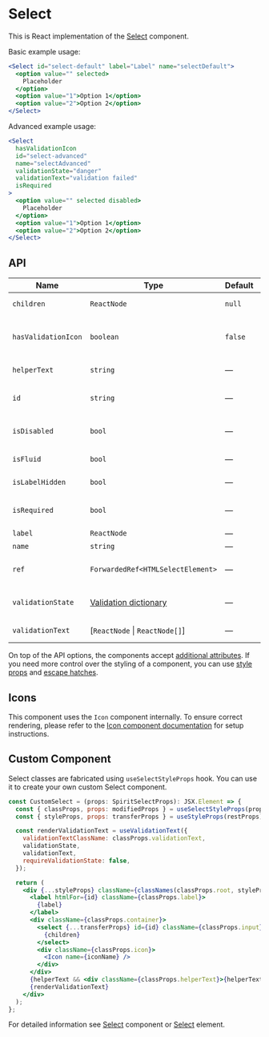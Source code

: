 # Select

This is React implementation of the [Select][select] component.

Basic example usage:

```jsx
<Select id="select-default" label="Label" name="selectDefault">
  <option value="" selected>
    Placeholder
  </option>
  <option value="1">Option 1</option>
  <option value="2">Option 2</option>
</Select>
```

Advanced example usage:

```jsx
<Select
  hasValidationIcon
  id="select-advanced"
  name="selectAdvanced"
  validationState="danger"
  validationText="validation failed"
  isRequired
>
  <option value="" selected disabled>
    Placeholder
  </option>
  <option value="1">Option 1</option>
  <option value="2">Option 2</option>
</Select>
```

## API

| Name                | Type                                           | Default | Required | Description                     |
| ------------------- | ---------------------------------------------- | ------- | -------- | ------------------------------- |
| `children`          | `ReactNode`                                    | `null`  | ✕        | Content of the Select           |
| `hasValidationIcon` | `boolean`                                      | `false` | ✕        | Whether to show validation icon |
| `helperText`        | `string`                                       | —       | ✕        | Custom helper text              |
| `id`                | `string`                                       | —       | ✓        | Select and label identification |
| `isDisabled`        | `bool`                                         | —       | ✕        | Whether is field disabled       |
| `isFluid`           | `bool`                                         | —       | ✕        | Whether is field is fluid       |
| `isLabelHidden`     | `bool`                                         | —       | ✕        | Whether is label hidden         |
| `isRequired`        | `bool`                                         | —       | ✕        | Whether is field required       |
| `label`             | `ReactNode`                                    | —       | ✕        | Label text                      |
| `name`              | `string`                                       | —       | ✕        | Select name                     |
| `ref`               | `ForwardedRef<HTMLSelectElement>`              | —       | ✕        | Select element reference        |
| `validationState`   | [Validation dictionary][dictionary-validation] | —       | ✕        | Type of validation state        |
| `validationText`    | \[`ReactNode` \| `ReactNode[]`]                | —       | ✕        | Validation text                 |

On top of the API options, the components accept [additional attributes][readme-additional-attributes].
If you need more control over the styling of a component, you can use [style props][readme-style-props]
and [escape hatches][readme-escape-hatches].

## Icons

This component uses the `Icon` component internally. To ensure correct rendering,
please refer to the [Icon component documentation][web-react-icon-documentation] for setup instructions.

## Custom Component

Select classes are fabricated using `useSelectStyleProps` hook. You can use it to create your own custom Select component.

```jsx
const CustomSelect = (props: SpiritSelectProps): JSX.Element => {
  const { classProps, props: modifiedProps } = useSelectStyleProps(props);
  const { styleProps, props: transferProps } = useStyleProps(restProps);

  const renderValidationText = useValidationText({
    validationTextClassName: classProps.validationText,
    validationState,
    validationText,
    requireValidationState: false,
  });

  return (
    <div {...styleProps} className={classNames(classProps.root, styleProps.className)}>
      <label htmlFor={id} className={classProps.label}>
        {label}
      </label>
      <div className={classProps.container}>
        <select {...transferProps} id={id} className={classProps.input} ref={ref}>
          {children}
        </select>
        <div className={classProps.icon}>
          <Icon name={iconName} />
        </div>
      </div>
      {helperText && <div className={classProps.helperText}>{helperText}</div>}
      {renderValidationText}
    </div>
  );
};
```

For detailed information see [Select][select] component or [Select][select-element] element.

[dictionary-validation]: https://github.com/lmc-eu/spirit-design-system/blob/main/docs/DICTIONARIES.md#validation
[readme-additional-attributes]: https://github.com/lmc-eu/spirit-design-system/blob/main/packages/web-react/README.md#additional-attributes
[readme-escape-hatches]: https://github.com/lmc-eu/spirit-design-system/blob/main/packages/web-react/README.md#escape-hatches
[readme-style-props]: https://github.com/lmc-eu/spirit-design-system/blob/main/packages/web-react/README.md#style-props
[select-element]: https://developer.mozilla.org/en-US/docs/Web/HTML/Element/select
[select]: https://github.com/lmc-eu/spirit-design-system/blob/main/packages/web/src/scss/components/Select/README.md
[web-react-icon-documentation]: https://github.com/lmc-eu/spirit-design-system/blob/main/packages/web-react/src/components/Icon/README.md#-usage
